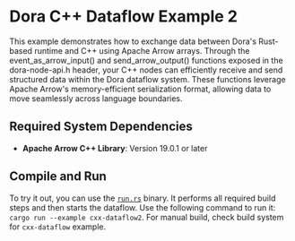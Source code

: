 # Dora C++ Dataflow Example 2

This example demonstrates how to exchange data between Dora's Rust-based runtime and C++ using Apache Arrow arrays. Through the event_as_arrow_input() and send_arrow_output() functions exposed in the dora-node-api.h header, your C++ nodes can efficiently receive and send structured data within the Dora dataflow system. These functions leverage Apache Arrow's memory-efficient serialization format, allowing data to move seamlessly across language boundaries. 

## Required System Dependencies

- **Apache Arrow C++ Library**: Version 19.0.1 or later

## Compile and Run

To try it out, you can use the [`run.rs`](./run.rs) binary. It performs all required build steps and then starts the dataflow. Use the following command to run it: `cargo run --example cxx-dataflow2`. For manual build, check build system for 
`cxx-dataflow` example.

